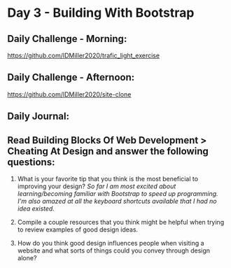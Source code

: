 # Day 3 - Building With Bootstrap

## Daily Challenge - Morning:
https://github.com/IDMiller2020/trafic_light_exercise

## Daily Challenge - Afternoon:
https://github.com/IDMiller2020/site-clone


## Daily Journal:

## Read Building Blocks Of Web Development > Cheating At Design and answer the following questions:

1. What is your favorite tip that you think is the most beneficial to improving your design?
*So far I am most excited about learning/becoming familiar with Bootstrap to speed up programming.  I'm also amazed at all the keyboard shortcuts available that I had no idea existed.*

2. Compile a couple resources that you think might be helpful when trying to review examples of good design ideas.

3. How do you think good design influences people when visiting a website and what sorts of things could you convey through design alone?